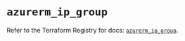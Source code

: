 # `azurerm_ip_group`

Refer to the Terraform Registry for docs: [`azurerm_ip_group`](https://registry.terraform.io/providers/hashicorp/azurerm/4.31.0/docs/resources/ip_group).

